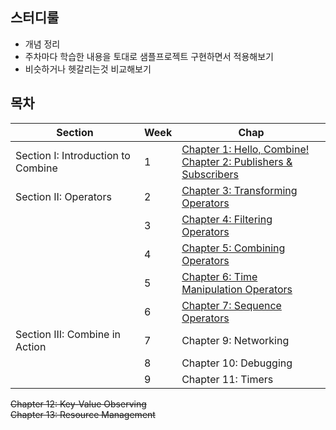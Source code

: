 
## 스터디룰

* 개념 정리
* 주차마다 학습한 내용을 토대로 샘플프로젝트 구현하면서 적용해보기
* 비슷하거나 헷갈리는것 비교해보기


## 목차

| Section                            | Week | Chap                                                         |
| ---------------------------------- | ---- | ------------------------------------------------------------ |
| Section I: Introduction to Combine | 1    | [Chapter 1: Hello, Combine!](./1.Hello%2C%20Combine!.md) <br />[Chapter 2: Publishers & Subscribers](./2.Publishers%20%26%20Subscribers.md) |
| Section II: Operators              | 2    | [Chapter 3: Transforming Operators](./3.Transforming%20Operators.md) |
|                                    | 3    | [Chapter 4: Filtering Operators](./4.Filtering%20Operators.md) |
|                                    | 4    | [Chapter 5: Combining Operators](./5.Combining%20Operators.md) |
|                                    | 5    | [Chapter 6: Time Manipulation Operators](./6.Time%20Manipulation%20Operators.md) |
|                                    | 6    | [Chapter 7: Sequence Operators](./7.Sequence%20Operators%20%20.md) |
| Section III: Combine in Action     | 7    | Chapter 9: Networking |
|                                    | 8    | Chapter 10: Debugging |
|                                    | 9    | Chapter 11: Timers |


~~Chapter 12: Key-Value Observing~~</br>
~~Chapter 13: Resource Management~~
